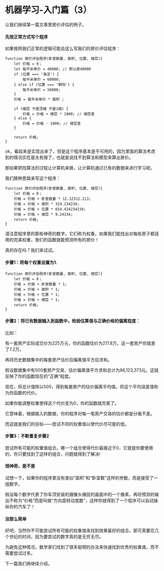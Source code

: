 # 机器学习-入门篇（3）


让我们继续第一篇文章里房价评估的例子。

#### 先按正常方式写个程序

如果按照我们正常的逻辑可能会这么写我们的房价评估程序：

```
function 房价评估程序(卧室数量, 面积, 位置, 楼层){
	let 价格 = 0；
	let 每平米单价 = 40000; // 默认是40000
	if (位置 === '海淀') {
		每平米单价 = 60000;
	} else if (位置 === '朝阳') {
		每平米单价 = 50000;
	}
	价格 = 每平米单价 * 面积 ;
	
	if (楼层 不是顶楼 不是1楼) {
		价格 = 价格 + 楼层 * 1000; // 楼层差
	} else {
		价格 = 价格 - 1000; // 楼层差
	}

	return 价格;
}
```

ok，看起来是实现出来了，但是这个程序基本是不可用的，因为里面的算法考虑到的情况实在是太有限了，也就是说找不到算法和模型来算出房价。

那如果把找算法的过程让计算机来做，让计算机通过已有的数据来进行学习呢。

我们换种思路来写这个程序：

```
function 房价评估程序(卧室数量, 面积, 位置, 楼层){
	let 价格 = 0；
	价格 = 价格 + 卧室数量 * 12.12312.213;
	价格 = 价格 + 面积 * 324.234234;
	价格 = 价格 + 位置 * 654.424234234;
	价格 = 价格 + 楼层 * 9.24334;
	return 价格;
}
```

请注意程序里的那些神奇的数字。它们称为权重。如果我们能找出对每栋房子都适用的完美权重，我们的函数就能预测所有的房价！

真的存在吗？我们来试试。

#### 步骤1：将每个权重设置为1.

```
function 房价评估程序(卧室数量, 面积, 位置, 楼层){
	let 价格 = 0；
	价格 = 价格 + 卧室数量 * 1;
	价格 = 价格 + 面积 * 1;
	价格 = 价格 + 位置 * 1;
	价格 = 价格 + 楼层 * 1;
	return 价格;
}
```

#### 步骤2：将已有数据输入到函数中，检验估算值与正确价格的偏离程度：

比如：

有一套房产实际成交价为225万元，你的函数估价为217.8万，这一套房产你就差了7.2万。

再将历史数据集中的每套房产估价后偏离值平方后求和。

假设数据集中有500套房产交易，估价偏离值平方求和总计为86,123,373元。这就反映了你的函数现在的“正确”程度。

现在，将总计值除以500，得到每套房产的估价偏离平均值。将这个平均误差值称为你函数的代价。

如果你能调整权重使得这个代价变为0，你的函数就完美了。

它意味着，根据输入的数据，你的程序对每一笔房产交易的估价都是分毫不差。

而这就是我们的目标——尝试不同的权重值以使代价尽可能的低。

#### 步骤3：不断重复步骤2

尝试所有可能的权重值组合。哪一个组合使得代价最接近于0，它就是你要使用的，你只要找到了这样的组合，问题就得到了解决!

#### 很神奇，是不是

试想一下，如果你的程序里没有类似“面积”和“卧室数”这样的参数，而是接受了一组数字。

假设每个数字代表了你车顶安装的摄像头捕捉的画面中的一个像素，再将预测的输出不称为“价格”而是叫做“方向盘转动度数”，这样你就得到了一个程序可以自动操纵你的汽车了！

#### 没那么简单

好吧，当然你不可能尝试所有可能的权重值来找到效果最好的组合。那可真要花几个世纪的时间，因为要尝试的数字真的是无穷无尽。

为避免这种情况，数学家们找到了很多聪明的办法来快速找到优秀的权重值，而不需要尝试过多。

下一篇我们再继续介绍。

